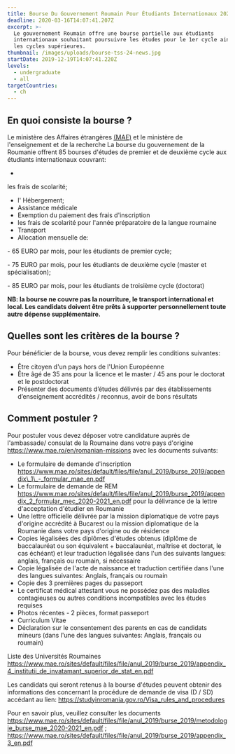 ```yaml
---
title: Bourse Du Gouvernement Roumain Pour Étudiants Internationaux 2020-2021
deadline: 2020-03-16T14:07:41.207Z
excerpt: >-
  Le gouvernement Roumain offre une bourse partielle aux étudiants
  internationaux souhaitant poursuivre les études pour le 1er cycle ainsi que
  les cycles supérieures.
thumbnail: /images/uploads/bourse-tss-24-news.jpg
startDate: 2019-12-19T14:07:41.220Z
levels:
  - undergraduate
  - all
targetCountries:
  - ch
---
```

## En quoi consiste la bourse ?

 Le ministère des Affaires étrangères [(MAE)](https://www.mae.ro/en/node/10251#null) et le ministère de l'enseignement et de la recherche La bourse du gouvernement de la Roumanie offrent 85 bourses d'études de premier et de deuxième cycle aux étudiants internationaux couvrant:

* les frais de scolarité;
* l' Hébergement;
* Assistance médicale
* Exemption du paiement des frais d'inscription
* les frais de scolarité pour l'année préparatoire de la langue roumaine
* Transport
* Allocation mensuelle de:

\- 65 EURO par mois, pour les étudiants de premier cycle;

\- 75 EURO par mois, pour les étudiants de deuxième cycle (master et spécialisation);

\- 85 EURO par mois, pour les étudiants de troisième cycle (doctorat)

**NB: la bourse ne couvre pas la nourriture, le transport international et local. Les candidats doivent être prêts à supporter personnellement toute autre dépense supplémentaire.**

## Quelles sont les critères de la bourse ?

Pour bénéficier de la bourse, vous devez remplir les conditions suivantes:

* Être citoyen d'un pays hors de l'Union Européenne 
* Être âgé de 35 ans pour la licence et le master / 45 ans pour le doctorat et le postdoctorat
* Présenter des documents d’études délivrés par des établissements d’enseignement accrédités / reconnus, avoir de bons résultats

## Comment postuler ?

Pour postuler vous devez déposer votre candidature auprès de l'ambassade/ consulat de la Roumaine dans votre pays d'origine <https://www.mae.ro/en/romanian-missions> avec les documents suivants:

* Le formulaire de demande d'inscription <https://www.mae.ro/sites/default/files/file/anul_2019/burse_2019/appendix\_1\_-_formular_mae_en.pdf>
* Le formulaire de demande de REM <https://www.mae.ro/sites/default/files/file/anul_2019/burse_2019/appendix_2_formular_mec_2020-2021_en.pdf> pour la délivrance de la lettre d'acceptation d'étudier en
  Roumanie
* Une lettre officielle délivrée par la mission diplomatique de votre pays d'origine accrédité à Bucarest
  ou la mission diplomatique de la Roumanie dans votre pays d'origine ou de résidence
* Copies légalisées des diplômes d'études obtenus (diplôme de baccalauréat ou son équivalent +
  baccalauréat, maîtrise et doctorat, le cas échéant) et leur traduction légalisée dans l'un des suivants
  langues: anglais, français ou roumain, si nécessaire
* Copie légalisée de l'acte de naissance et traduction certifiée dans l'une des langues suivantes: Anglais, français ou roumain
* Copie des 3 premières pages du passeport
* Le certificat médical attestant vous ne possédez pas des maladies contagieuses ou autres conditions incompatibles avec les études requises
* Photos récentes - 2 pièces, format passeport
* Curriculum Vitae
* Déclaration sur le consentement des parents en cas de candidats mineurs (dans l'une des langues suivantes: Anglais, français ou roumain)

Liste des Universités Roumaines  <https://www.mae.ro/sites/default/files/file/anul_2019/burse_2019/appendix_4_institutii_de_invatamant_superior_de_stat_en.pdf>

Les  candidats qui seront retenus à la bourse d'études peuvent obtenir des informations des concernant la procédure de demande de visa (D / SD) accédant au lien: <https://studyinromania.gov.ro/Visa_rules_and_procedures>

Pour en savoir plus, veuillez consulter les documents <https://www.mae.ro/sites/default/files/file/anul_2019/burse_2019/metodologie_burse_mae_2020-2021_en.pdf> ; <https://www.mae.ro/sites/default/files/file/anul_2019/burse_2019/appendix_3_en.pdf>

